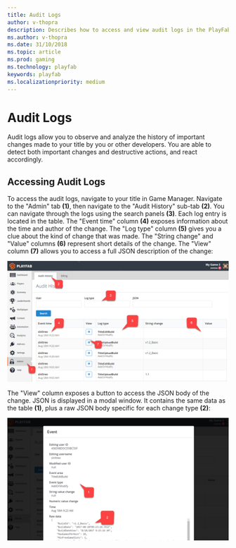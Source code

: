 ```yaml
---
title: Audit Logs
author: v-thopra
description: Describes how to access and view audit logs in the PlayFab Game Manager.
ms.author: v-thopra
ms.date: 31/10/2018
ms.topic: article
ms.prod: gaming
ms.technology: playfab
keywords: playfab
ms.localizationpriority: medium
---
```


# Audit Logs

Audit logs allow you to observe and analyze the history of important changes made to your title by you or other developers. You are able to detect both important changes and destructive actions, and react accordingly.

## Accessing Audit Logs

To access the audit logs, navigate to your title in Game Manager. Navigate to the "Admin" tab **(1)**, then navigate to the "Audit History" sub-tab **(2)**. You can navigate through the logs using the search panels **(3)**. Each log entry is located in the table. The "Event time" column **(4)** exposes information about the time and author of the change. The "Log type" column **(5)** gives you a clue about the kind of change that was made. The "String change" and "Value" columns **(6)** represent short details of the change. The "View" column **(7)** allows you to access a full JSON description of the change:

![Game Manager - Admin - Audit History](media/tutorials/game-manager-admin-audit-history.png)  

The "View" column exposes a button to access the JSON body of the change. JSON is displayed in a modal window. It contains the same data as the table **(1)**, plus a raw JSON body specific for each change type **(2)**:

![Game Manager - Admin - Audit History - View Event Body](media/tutorials/game-manager-admin-audit-history-view-event-body.png)  
